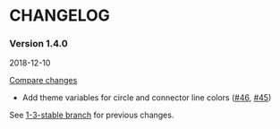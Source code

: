 # CHANGELOG

### Version 1.4.0

2018-12-10

[Compare changes](https://github.com/codevise/pageflow-linkmap-page/compare/1-3-stable...v1.4.0)

- Add theme variables for circle and connector line colors
  ([#46](https://github.com/codevise/pageflow-linkmap-page/pull/46),
   [#45](https://github.com/codevise/pageflow-linkmap-page/pull/45))

See
[1-3-stable branch](https://github.com/codevise/pageflow-linkmap-page/blob/1-3-stable/CHANGELOG.md)
for previous changes.
